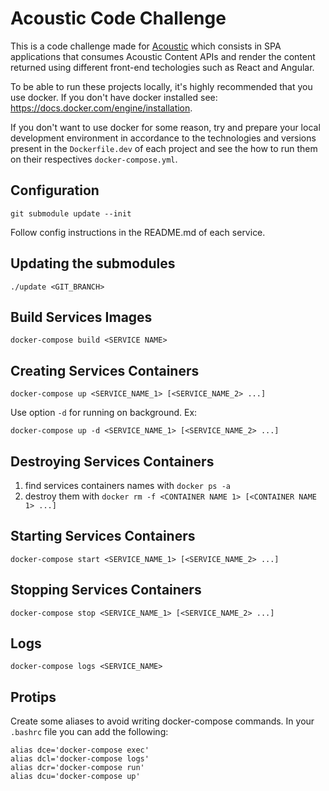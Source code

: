 # Acoustic Code Challenge

This is a code challenge made for [Acoustic](https://acoustic.co/) which
consists in SPA applications that consumes Acoustic Content APIs and render the
content returned using different front-end techologies such as React and
Angular.

To be able to run these projects locally, it's highly recommended that you use
docker. If you don't have docker installed see:
https://docs.docker.com/engine/installation.

If you don't want to use docker for some reason, try and prepare your local
development environment in accordance to the technologies and versions
present in the `Dockerfile.dev` of each project and see the how to run
them on their respectives `docker-compose.yml`.

## Configuration

```
git submodule update --init
```

Follow config instructions in the README.md of each service.

## Updating the submodules

```
./update <GIT_BRANCH>
```

## Build Services Images

```
docker-compose build <SERVICE NAME>
```

## Creating Services Containers

```
docker-compose up <SERVICE_NAME_1> [<SERVICE_NAME_2> ...]
```

Use option `-d` for running on background. Ex:

```
docker-compose up -d <SERVICE_NAME_1> [<SERVICE_NAME_2> ...]
```

## Destroying Services Containers

1. find services containers names with `docker ps -a`
1. destroy them with `docker rm -f <CONTAINER NAME 1> [<CONTAINER NAME 1> ...]`

## Starting Services Containers

```
docker-compose start <SERVICE_NAME_1> [<SERVICE_NAME_2> ...]
```

## Stopping Services Containers

```
docker-compose stop <SERVICE_NAME_1> [<SERVICE_NAME_2> ...]
```

## Logs

```
docker-compose logs <SERVICE_NAME>
```

## Protips

Create some aliases to avoid writing docker-compose commands. In your `.bashrc`
file you can add the following:

```
alias dce='docker-compose exec'
alias dcl='docker-compose logs'
alias dcr='docker-compose run'
alias dcu='docker-compose up'
```
